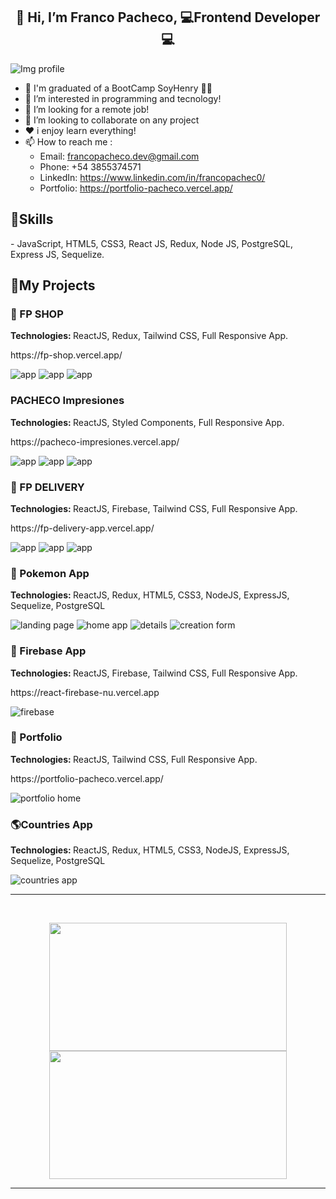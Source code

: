 <h2 align="center">👋 Hi, I’m Franco Pacheco, 💻Frontend Developer💻</h2>
<img src='https://mediaprotc.pe/wp-content/uploads/2021/06/javascript-banner.jpg' alt="Img profile" min-width="40" min-height="20"/>

- 🚀 I'm graduated of a BootCamp SoyHenry 👨‍🎓
- 👀 I’m interested in programming and tecnology!
- 💌 I’m looking for a remote job!
- 🙌 I’m looking to collaborate on any project
- ❤️ i enjoy learn everything!
- 📫 How to reach me :
  - Email: francopacheco.dev@gmail.com
  - Phone: +54 3855374571
  - LinkedIn: https://www.linkedin.com/in/francopachec0/
  - Portfolio: https://portfolio-pacheco.vercel.app/

<h2 align="left">🚀Skills</h2>
- JavaScript, HTML5, CSS3, React JS, Redux, Node JS, PostgreSQL, Express JS, Sequelize.

<h2 align="left">📌My Projects</h2>
<h3 align="left">🎁 FP SHOP</h3>
  <p align="left"><strong>
Technologies: </strong>ReactJS, Redux, Tailwind CSS, Full Responsive App.</p>
<p align="left">https://fp-shop.vercel.app/</p>
<img src="./fpshop.PNG" alt= "app">
<img src="./fpshop2.PNG" alt= "app">
<img src="./fpshop3.PNG" alt= "app">
<h3 align="left">PACHECO Impresiones</h3>
  <p align="left"><strong>
Technologies: </strong>ReactJS, Styled Components, Full Responsive App.</p>
<p align="left">https://pacheco-impresiones.vercel.app/</p>
<img src="./pi1.PNG" alt= "app">
<img src="./pi2.PNG" alt= "app">
<img src="./pi3.PNG" alt= "app">
<h3 align="left">🍔 FP DELIVERY</h3>
  <p align="left"><strong>
Technologies: </strong>ReactJS, Firebase, Tailwind CSS, Full Responsive App.</p>
<p align="left">https://fp-delivery-app.vercel.app/</p>
<img src="./fp1.PNG" alt= "app">
<img src="./fp2.PNG" alt= "app">
<img src="./fp3.PNG" alt= "app">
<h3 align="left">🐢 Pokemon App</h3>
  <p align="left"><strong>
Technologies: </strong>ReactJS, Redux, HTML5, CSS3, NodeJS, ExpressJS, Sequelize, PostgreSQL</p>
  <img src="./1.png" alt= "landing page">
  <img src="./2.png" alt= "home app">
  <img src="./3.png" alt= "details">
  <img src="./4.png" alt= "creation form">
<h3 align="left">🧡 Firebase App</h3>
  <p align="left"><strong>
Technologies: </strong>ReactJS, Firebase, Tailwind CSS, Full Responsive App.</p>
<p align="left">https://react-firebase-nu.vercel.app</p>
<img src="./firebase.PNG" alt= "firebase">
<h3 align="left">💼 Portfolio</h3>
  <p align="left"><strong>
Technologies: </strong>ReactJS, Tailwind CSS, Full Responsive App.</p>
<p align="left">https://portfolio-pacheco.vercel.app/</p>
<img src='./Captura.PNG' alt='portfolio home'>
  <h3 align="left">🌎Countries App</h3>
  <p align="left"><strong>
Technologies: </strong>ReactJS, Redux, HTML5, CSS3, NodeJS, ExpressJS, Sequelize, PostgreSQL</p>
  <img src="./countries.png" alt= "countries app">
  
  
  
<hr>
<br />
<p align=center>
    <a href="https://github.com/anuraghazra/github-readme-stats" title="Go to Source">
        <img height=205 width=380 align="center" src="https://github-readme-stats.vercel.app/api?username=francopachec0&show_icons=true&theme=tokyonight">
    </a>
    <a href="https://github.com/anuraghazra/github-readme-stats">
<img height=205  width=380 align="center" src="https://github-readme-stats.vercel.app/api/top-langs/?username=francopachec0&hide=c%23,powershell,java&title_color=2aa889&text_color=99d1ce&icon_color=2bbc8a&bg_color=0c1014&langs_count=8&layout=compact" />
    </a>
</p>
<hr>

<!---
francopachec0/francopachec0 is a ✨ special ✨ repository because its `README.md` (this file) appears on your GitHub profile.
You can click the Preview link to take a look at your changes.
--->
